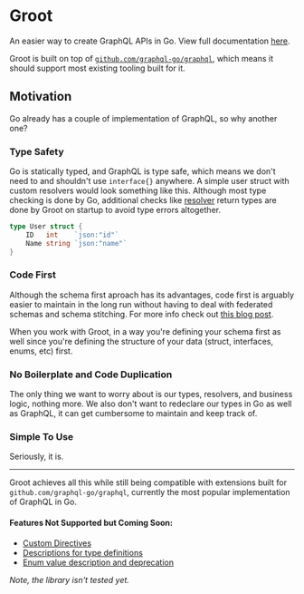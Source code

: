 # Groot

An easier way to create GraphQL APIs in Go. View full documentation [here](https://groot.shreyas44.com).

Groot is built on top of [`github.com/graphql-go/graphql`](https://github.com/graphql-go/graphql), which means it should support most existing tooling built for it.

## Motivation

Go already has a couple of implementation of GraphQL, so why another one?

### Type Safety

Go is statically typed, and GraphQL is type safe, which means we don't need to and shouldn't use `interface{}` anywhere. A simple user struct with custom resolvers would look something like this. Although most type checking is done by Go, additional checks like [resolver](./type-definitions/field-resolvers) return types are done by Groot on startup to avoid type errors altogether.

```go
type User struct {
	ID   int    `json:"id"`
	Name string `json:"name"`
}
```

### Code First

Although the schema first aproach has its advantages, code first is arguably easier to maintain in the long run without having to deal with federated schemas and schema stitching. For more info check out [this blog post](https://blog.logrocket.com/code-first-vs-schema-first-development-graphql/).

When you work with Groot, in a way you're defining your schema first as well since you're defining the structure of your data (struct, interfaces, enums, etc) first.

### No Boilerplate and Code Duplication

The only thing we want to worry about is our types, resolvers, and business logic, nothing more. We also don't want to redeclare our types in Go as well as GraphQL, it can get cumbersome to maintain and keep track of.

### Simple To Use

Seriously, it is.

---

Groot achieves all this while still being compatible with extensions built for `github.com/graphql-go/graphql`, currently the most popular implementation of GraphQL in Go.

#### Features Not Supported but Coming Soon:

- [Custom Directives](https://github.com/shreyas44/groot/issues/4)
- [Descriptions for type definitions](https://github.com/shreyas44/groot/issues/2)
- [Enum value description and deprecation](https://github.com/shreyas44/groot/issues/2)

_Note, the library isn't tested yet._
